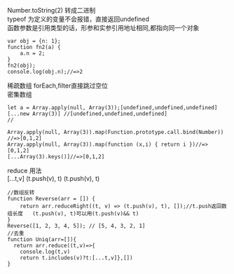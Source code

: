 Number.toString(2) 转成二进制  
typeof 为定义的变量不会报错，直接返回undefined    
函数参数是引用类型的话，形参和实参引用地址相同,都指向同一个对象  
```
var obj = {n: 1};
function fn2(a) {
    a.n = 2;
}
fn2(obj);
console.log(obj.n);//=>2
```
稀疏数组  forEach,filter直接跳过空位  
密集数组
```  
let a = Array.apply(null, Array(3));[undefined,undefined,undefined]
[...new Array(3)] //[undefined,undefined,undefined]
//
```  
```  
Array.apply(null, Array(3)).map(Function.prototype.call.bind(Number)) //=>[0,1,2]
Array.apply(null, Array(3)).map(function (x,i) { return i })//=>[0,1,2]
[...Array(3).keys()]//=>[0,1,2]
```  
reduce 用法  
[...t,v]
(t.push(v), t)
(t.push(v), t)
```
//数组反转
function Reverse(arr = []) {
    return arr.reduceRight((t, v) => (t.push(v), t), []);//t.push返回数组长度   (t.push(v), t)可以用(t.push(v)&& t)
}
Reverse([1, 2, 3, 4, 5]); // [5, 4, 3, 2, 1]
//去重
function Uniq(arr=[]){
  return arr.reduce((t,v)=>{
    console.log(t,v)
    return t.includes(v)?t:[...t,v]},[])
}
```